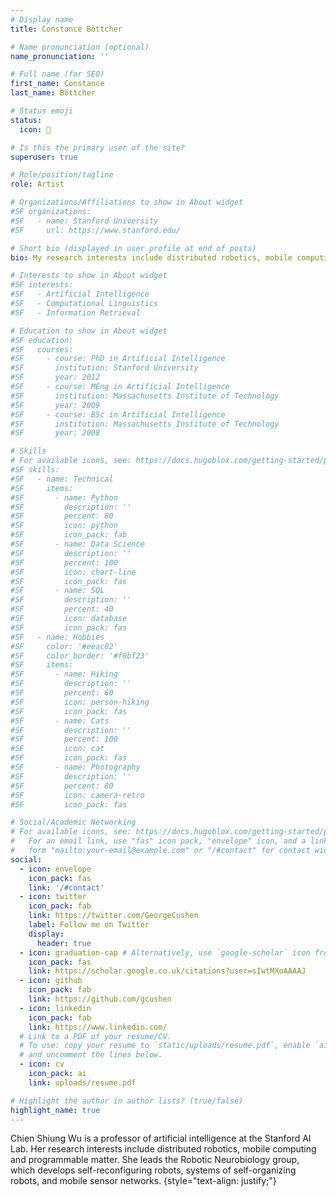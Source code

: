 ```yaml
---
# Display name
title: Constance Böttcher

# Name pronunciation (optional)
name_pronunciation: ''

# Full name (for SEO)
first_name: Constance
last_name: Böttcher

# Status emoji
status:
  icon: 🎨

# Is this the primary user of the site?
superuser: true

# Role/position/tagline
role: Artist

# Organizations/Affiliations to show in About widget
#SF organizations:
#SF   - name: Stanford University
#SF     url: https://www.stanford.edu/

# Short bio (displayed in user profile at end of posts)
bio: My research interests include distributed robotics, mobile computing and programmable matter.

# Interests to show in About widget
#SF interests:
#SF   - Artificial Intelligence
#SF   - Computational Linguistics
#SF   - Information Retrieval

# Education to show in About widget
#SF education:
#SF   courses:
#SF     - course: PhD in Artificial Intelligence
#SF       institution: Stanford University
#SF       year: 2012
#SF     - course: MEng in Artificial Intelligence
#SF       institution: Massachusetts Institute of Technology
#SF       year: 2009
#SF     - course: BSc in Artificial Intelligence
#SF       institution: Massachusetts Institute of Technology
#SF       year: 2008

# Skills
# For available icons, see: https://docs.hugoblox.com/getting-started/page-builder/#icons
#SF skills:
#SF   - name: Technical
#SF     items:
#SF       - name: Python
#SF         description: ''
#SF         percent: 80
#SF         icon: python
#SF         icon_pack: fab
#SF       - name: Data Science
#SF         description: ''
#SF         percent: 100
#SF         icon: chart-line
#SF         icon_pack: fas
#SF       - name: SQL
#SF         description: ''
#SF         percent: 40
#SF         icon: database
#SF         icon_pack: fas
#SF   - name: Hobbies
#SF     color: '#eeac02'
#SF     color_border: '#f0bf23'
#SF     items:
#SF       - name: Hiking
#SF         description: ''
#SF         percent: 60
#SF         icon: person-hiking
#SF         icon_pack: fas
#SF       - name: Cats
#SF         description: ''
#SF         percent: 100
#SF         icon: cat
#SF         icon_pack: fas
#SF       - name: Photography
#SF         description: ''
#SF         percent: 80
#SF         icon: camera-retro
#SF         icon_pack: fas

# Social/Academic Networking
# For available icons, see: https://docs.hugoblox.com/getting-started/page-builder/#icons
#   For an email link, use "fas" icon pack, "envelope" icon, and a link in the
#   form "mailto:your-email@example.com" or "/#contact" for contact widget.
social:
  - icon: envelope
    icon_pack: fas
    link: '/#contact'
  - icon: twitter
    icon_pack: fab
    link: https://twitter.com/GeorgeCushen
    label: Follow me on Twitter
    display:
      header: true
  - icon: graduation-cap # Alternatively, use `google-scholar` icon from `ai` icon pack
    icon_pack: fas
    link: https://scholar.google.co.uk/citations?user=sIwtMXoAAAAJ
  - icon: github
    icon_pack: fab
    link: https://github.com/gcushen
  - icon: linkedin
    icon_pack: fab
    link: https://www.linkedin.com/
  # Link to a PDF of your resume/CV.
  # To use: copy your resume to `static/uploads/resume.pdf`, enable `ai` icons in `params.yaml`,
  # and uncomment the lines below.
  - icon: cv
    icon_pack: ai
    link: uploads/resume.pdf

# Highlight the author in author lists? (true/false)
highlight_name: true
---
```


Chien Shiung Wu is a professor of artificial intelligence at the Stanford AI Lab. Her research interests include distributed robotics, mobile computing and programmable matter. She leads the Robotic Neurobiology group, which develops self-reconfiguring robots, systems of self-organizing robots, and mobile sensor networks.
{style="text-align: justify;"}
